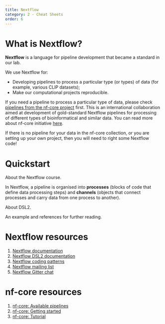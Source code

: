 ```yaml
---
title: Nextflow
category: 2 - Cheat Sheets
order: 6
---
```


# What is Nextflow?

**Nextflow** is a language for pipeline development that became a standard in our lab.

We use Nextflow for:

 - Developing pipelines to process a particular type (or types) of data (for example, various CLIP datasets);
 - Make our computational projects reproducible.

If you need a pipeline to process a particular type of data, please check [pipelines from the nf-core project](https://nf-co.re/pipelines) first. This is an international collaboration aimed at development of gold-standard Nextflow pipelines for processing of different types of bioinformatical and similar data. You can read more about nf-core initiative [here](https://nf-co.re/).

If there is no pipeline for your data in the nf-core collection, or you are setting up your own project, then you will need to right some Nextflow code!

# Quickstart 

About the Nextflow course.

In Nextflow, a pipeline is organised into **processes** (blocks of code that define data processing steps) and **channels** (objects that connect processes and carry data from one process to another).

About DSL2.

An example and references for further reading.

# Nextflow resources

 1. [Nextflow documentation](https://www.nextflow.io/docs/latest/index.html)
 2. [Nextflow DSL2 documentation](https://www.nextflow.io/docs/latest/dsl2.html)
 3. [Nextflow coding patterns](https://nextflow-io.github.io/patterns/index.html)
 4. [Nextflow mailing list](https://groups.google.com/forum/#!forum/nextflow)
 5. [Nextflow Gitter chat](https://gitter.im/nextflow-io/nextflow)
 
# nf-core resources

1. [nf-core: Available pipelines](https://nf-co.re/pipelines)
2. [nf-core: Getting started](https://nf-co.re/usage/introduction)
3. [nf-core: Tutorial](https://nf-co.re/usage/nf_core_tutorial)